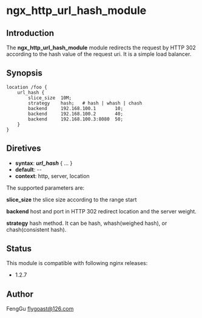# ngx_http_url_hash_module

## Introduction

The **ngx_http_url_hash_module** module redirects the request by 
HTTP 302 according to the hash value of the request uri. It is a
simple load balancer.

## Synopsis

    location /foo {
        url_hash {
            slice_size  10M;
            strategy    hash;   # hash | whash | chash
            backend     192.168.100.1       10;
            backend     192.168.100.2       40;
            backend     192.168.100.3:8080  50;
        }
    }
    

## Diretives

* **syntax**: ***url_hash*** { ... }
* **default**: --
* **context**: http, server, location

The supported parameters are:

**slice_size**
    the slice size according to the range start 

**backend**
    host and port in HTTP 302 redirect location and the server weight.

**strategy**
    hash method. It can be hash, whash(weighed hash), or chash(consistent hash).


## Status

This module is compatible with following nginx releases:
- 1.2.7

## Author

FengGu <flygoast@126.com>
